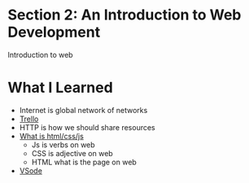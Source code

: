 # Section 2: An Introduction to Web Development

Introduction to web

# What I Learned
* Internet is global network of networks
* [Trello](https://trello.com/b/0PVRE1XQ/web-developer-bootcamp)
* HTTP is how we should share resources
* [What is html/css/js](https://codepen.io/giana/pen/GJMBEv)
	* Js is verbs on web
	* CSS is adjective on web
	* HTML what is the page on web
* [VSode](https://code.visualstudio.com/)